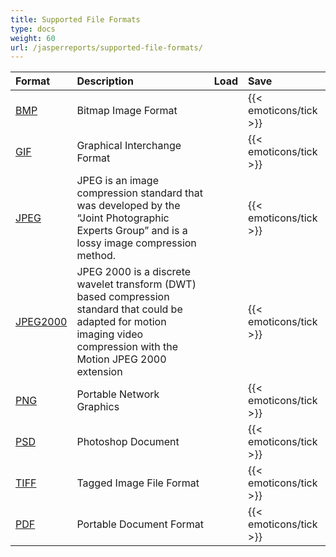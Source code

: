 ```yaml
---
title: Supported File Formats
type: docs
weight: 60
url: /jasperreports/supported-file-formats/
---
```


|**Format**|**Description**|**Load**|**Save**|
| :- | :- | :- | :- |
|[BMP](https://docs.fileformat.com/image/bmp/)|Bitmap Image Format| |{{< emoticons/tick >}}|
|[GIF](https://docs.fileformat.com/image/gif/)|Graphical Interchange Format| |{{< emoticons/tick >}}|
|[JPEG](https://docs.fileformat.com/image/jpeg/)|JPEG is an image compression standard that was developed by the “Joint Photographic Experts Group” and is a lossy image compression method.| |{{< emoticons/tick >}}|
|[JPEG2000](https://docs.fileformat.com/image/jp2/)|JPEG 2000 is a discrete wavelet transform (DWT) based compression standard that could be adapted for motion imaging video compression with the Motion JPEG 2000 extension| |{{< emoticons/tick >}}|
|[PNG](https://docs.fileformat.com/image/png/)|Portable Network Graphics| |{{< emoticons/tick >}}|
|[PSD](https://docs.fileformat.com/image/psd/)|Photoshop Document| |{{< emoticons/tick >}}|
|[TIFF](https://docs.fileformat.com/image/tiff/)|Tagged Image File Format| |{{< emoticons/tick >}}|
|[PDF](https://docs.fileformat.com/pdf/)|Portable Document Format| |{{< emoticons/tick >}}|
